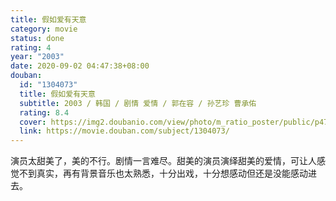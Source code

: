 ```yaml
---
title: 假如爱有天意
category: movie
status: done
rating: 4
year: "2003"
date: 2020-09-02 04:47:38+08:00
douban:
  id: "1304073"
  title: 假如爱有天意
  subtitle: 2003 / 韩国 / 剧情 爱情 / 郭在容 / 孙艺珍 曹承佑
  rating: 8.4
  cover: https://img2.doubanio.com/view/photo/m_ratio_poster/public/p479746811.jpg
  link: https://movie.douban.com/subject/1304073/
---
```


演员太甜美了，美的不行。剧情一言难尽。甜美的演员演绎甜美的爱情，可让人感觉不到真实，再有背景音乐也太熟悉，十分出戏，十分想感动但还是没能感动进去。
